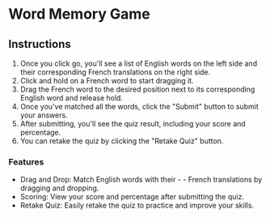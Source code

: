# Word Memory Game
## Instructions

1. Once you click go, you'll see a list of English words on the left side and their corresponding French translations on the right side.
2. Click and hold on a French word to start dragging it.
3. Drag the French word to the desired position next to its corresponding English word and release hold.
4. Once you've matched all the words, click the "Submit" button to submit your answers.
5. After submitting, you'll see the quiz result, including your score and percentage.
6. You can retake the quiz by clicking the "Retake Quiz" button.


### Features
- Drag and Drop: Match English words with their - - French translations by dragging and dropping.
- Scoring: View your score and percentage after submitting the quiz.
- Retake Quiz: Easily retake the quiz to practice and improve your skills.
